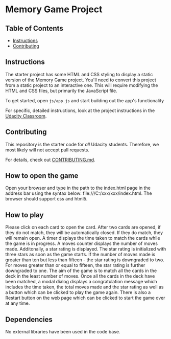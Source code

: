 # Memory Game Project

## Table of Contents

* [Instructions](#instructions)
* [Contributing](#contributing)

## Instructions

The starter project has some HTML and CSS styling to display a static version of the Memory Game project. You'll need to convert this project from a static project to an interactive one. This will require modifying the HTML and CSS files, but primarily the JavaScript file.

To get started, open `js/app.js` and start building out the app's functionality

For specific, detailed instructions, look at the project instructions in the [Udacity Classroom](https://classroom.udacity.com/me).

## Contributing

This repository is the starter code for _all_ Udacity students. Therefore, we most likely will not accept pull requests.

For details, check out [CONTRIBUTING.md](CONTRIBUTING.md).

## How to open the game
Open your browser and type in the path to the index.html page in the address bar using the syntax below:
file:///C:/xxx/xxx/index.html. The browser should support css and html5.

## How to play
Please click on each card to open the card. After two cards are opened, if they do not match, they will be automatically closed. If they do match, they will remain open. A timer displays the time taken to match the cards while the game is in progress. A moves counter displays the number of moves made. Additonally, a star rating is displayed. The star rating is initialized with three stars as soon as the game starts. If the number of moves made is greater than ten but less than fifteen - the star rating is downgraded to two. For moves greater than or equal to fifteen, the star rating is further downgraded to one. The aim of the game is to match all the cards in the deck in the least number of moves. Once all the cards in the deck have been matched, a modal dialog displays a congratulation message which includes the time taken, the total moves made and the star rating as well as a button which can be clicked to play the game again. There is also a Restart button on the web page which can be clicked to start the game over at any time.

## Dependencies
No external libraries have been used in the code base.
